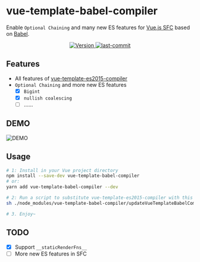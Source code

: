# vue-template-babel-compiler
Enable `Optional Chaining` and many new ES features for [Vue.js SFC](https://vuejs.org/v2/guide/single-file-components.html) based on [Babel](https://babeljs.io/).

<p align="center">
  <a href="https://www.npmjs.com/package/vue-template-babel-compiler">
    <img
    src="https://img.shields.io/npm/v/vue-template-babel-compiler.svg?sanitize=true"
    alt="Version">
  </a>
  <a href="https://github.com/JuniorTour/vue-template-babel-compiler">
    <img
    src="https://img.shields.io/github/last-commit/JuniorTour/vue-template-babel-compiler?sanitize=true"
    alt="last-commit">
  </a>
</p>

## Features
- All features of [vue-template-es2015-compiler](https://github.com/vuejs/vue-template-es2015-compiler)
- `Optional Chaining` and more new ES features
  - [x] `Bigint`
  - [x] `nullish coalescing`
  - [ ] ......

## DEMO
![DEMO](https://user-images.githubusercontent.com/14243906/122856988-5b6f6600-d34a-11eb-89d6-21203b446ce4.png)

## Usage
``` bash
# 1: Install in your Vue project directory
npm install --save-dev vue-template-babel-compiler
# or:
yarn add vue-template-babel-compiler --dev

# 2: Run a script to substitute vue-template-es2015-compiler with this repo (To be simplified)
sh ./node_modules/vue-template-babel-compiler/updateVueTemplateBabelCompiler.sh

# 3. Enjoy~
```

## TODO

- [x] Support `__staticRenderFns__`
- [ ] More new ES features in SFC <template>
- [ ] Customize options for babel and globals in SFC <template>
- [x] publish [NPM package](https://www.npmjs.com/package/vue-template-babel-compiler)
- [ ] More Usage
- [ ] PR to [vue-template-es2015-compiler official repo](https://github.com/vuejs/vue-template-es2015-compiler)
  - [ ] Then we can use this simpler without run


### Welcome for issue, PR.
